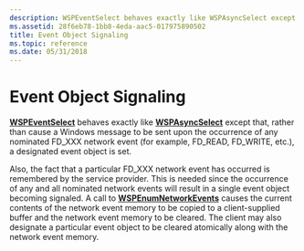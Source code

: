 ```yaml
---
description: WSPEventSelect behaves exactly like WSPAsyncSelect except that, rather than cause a Windows message to be sent upon the occurrence of any nominated FD\_XXX network event (for example, FD\_READ, FD\_WRITE, etc.), a designated event object is set.
ms.assetid: 28f6eb78-1bb8-4eda-aac5-017975890502
title: Event Object Signaling
ms.topic: reference
ms.date: 05/31/2018
---
```


# Event Object Signaling

[**WSPEventSelect**](/previous-versions/windows/hardware/network/ff566287(v=vs.85)) behaves exactly like [**WSPAsyncSelect**](/previous-versions/windows/desktop/legacy/ms742267(v=vs.85)) except that, rather than cause a Windows message to be sent upon the occurrence of any nominated FD\_XXX network event (for example, FD\_READ, FD\_WRITE, etc.), a designated event object is set.

Also, the fact that a particular FD\_XXX network event has occurred is remembered by the service provider. This is needed since the occurrence of any and all nominated network events will result in a single event object becoming signaled. A call to [**WSPEnumNetworkEvents**](/previous-versions/windows/hardware/network/ff566284(v=vs.85)) causes the current contents of the network event memory to be copied to a client-supplied buffer and the network event memory to be cleared. The client may also designate a particular event object to be cleared atomically along with the network event memory.

 

 
